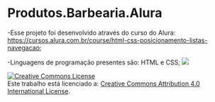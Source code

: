 # Produtos.Barbearia.Alura

-Esse projeto foi desenvolvido através do curso do Alura: https://cursos.alura.com.br/course/html-css-posicionamento-listas-navegacao;

-Linguagens de programação presentes são: HTML e CSS;
![](https://www.google.com/url?sa=i&url=https%3A%2F%2Fbr.linkedin.com%2Fin%2Fsal%25C3%25A3o-barbearia-127964280&psig=AOvVaw21iL1b8CHuNFN6eyef_o0Q&ust=1690887048295000&source=images&cd=vfe&opi=89978449&ved=0CBEQjRxqFwoTCIDciajjuIADFQAAAAAdAAAAABAS)

<a rel="license" href="http://creativecommons.org/licenses/by/4.0/"><img alt="Creative Commons License" style="border-width:0" src="https://i.creativecommons.org/l/by/4.0/88x31.png" /></a><br /> Este trabalho está licenciado a: <a rel="license" href="http://creativecommons.org/licenses/by/4.0/">Creative Commons Attribution 4.0 International License</a>.
